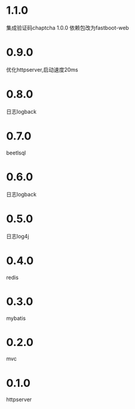 # 1.1.0
集成验证码chaptcha
1.0.0
依赖包改为fastboot-web
# 0.9.0
优化httpserver,启动速度20ms
# 0.8.0
日志logback
# 0.7.0
beetlsql
# 0.6.0
日志logback
# 0.5.0
日志log4j
# 0.4.0
redis
# 0.3.0
mybatis
# 0.2.0
mvc
# 0.1.0
httpserver
